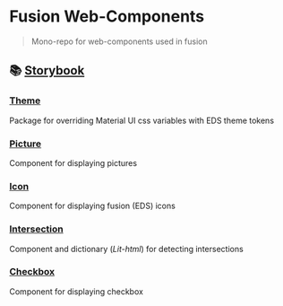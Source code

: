 # Fusion Web-Components

> Mono-repo for web-components used in fusion

## 📚 [Storybook](https://equinor.github.io/fusion-web-components/)

### [Theme](https://github.com/equinor/fusion-web-components/tree/main/packages/theme)

Package for overriding Material UI css variables with EDS theme tokens

### [Picture](https://github.com/equinor/fusion-web-components/tree/main/packages/picture)

Component for displaying pictures

### [Icon](https://github.com/equinor/fusion-web-components/tree/main/packages/icon)

Component for displaying fusion (EDS) icons

### [Intersection](https://github.com/equinor/fusion-web-components/tree/main/packages/intersection)

Component and dictionary (_Lit-html_) for detecting intersections

### [Checkbox](https://github.com/equinor/fusion-web-components/tree/main/packages/checkbox)

Component for displaying checkbox
